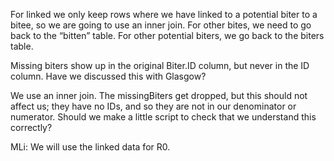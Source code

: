 For linked we only keep rows where we have linked to a potential biter to a bitee, so we are going to use an inner join. For other bites,  we need to go back to the “bitten” table. For other potential biters, we go back to the biters table.

Missing biters show up in the original Biter.ID column, but never in the ID column. Have we discussed this with Glasgow?

We use an inner join. The missingBiters get dropped, but this should not affect us; they have no IDs, and so they are not in our denominator or numerator. Should we make a little script to check that we understand this correctly?

MLi: We will use the linked data for R0. 


